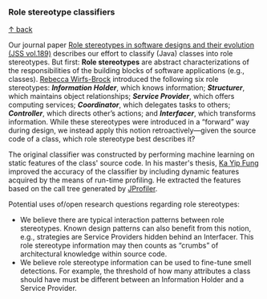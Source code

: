 ### Role stereotype classifiers

[↑ back](/README.md)

Our journal paper [Role stereotypes in software designs and their evolution (JSS vol.189)](https://doi.org/10.1016/j.jss.2022.111296) describes our effort to classify (Java) classes into role stereotypes. But first: **Role stereotypes** are abstract characterizations of the responsibilities of the building blocks of software applications (e.g., classes). [Rebecca Wirfs-Brock](https://www.wikidata.org/wiki/Q967529) introduced the following six role stereotypes: **_Information Holder_**, which knows information; **_Structurer_**, which maintains object relationships; **_Service Provider_**, which offers computing services; **_Coordinator_**, which delegates tasks to others; **_Controller_**, which directs other’s actions; and **_Interfacer_**, which transforms information. While these stereotypes were introduced in a “forward” way during design, we instead apply this notion retroactively—given the source code of a class, which role stereotype best describes it?

The original classifier was constructed by performing machine learning on static features of the class' source code. In his master's thesis, [Ka Yip Fung](../../../../Mboopi) improved the accuracy of the classifier by including dynamic features acquired by the means of run-time profiling. He extracted the features based on the call tree generated by [JProfiler](https://www.ej-technologies.com/products/jprofiler/overview.html).

Potential uses of/open research questions regarding role stereotypes:

- We believe there are typical interaction patterns between role stereotypes. Known design patterns can also benefit from this notion, e.g., strategies are Service Providers hidden behind an Interfacer. This role stereotype information may then counts as “crumbs” of architectural knowledge within source code.
- We believe role stereotype information can be used to fine-tune smell detections. For example, the threshold of how many attributes a class should have must be different between an Information Holder and a Service Provider.
